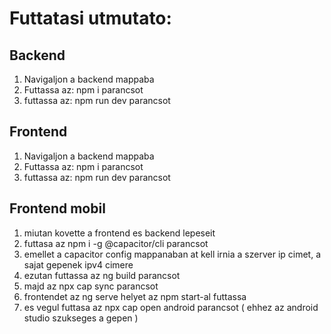 # Futtatasi utmutato:

## Backend
1. Navigaljon a backend mappaba
2. Futtassa az: npm i parancsot
3. futtassa az: npm run dev parancsot

## Frontend
1. Navigaljon a backend mappaba
2. Futtassa az: npm i parancsot
3. futtassa az: npm run dev parancsot

## Frontend mobil
1. miutan kovette a frontend es backend lepeseit
2. futtasa az npm i -g @capacitor/cli parancsot
3. emellet a capacitor config mappanaban at kell irnia a szerver ip cimet, a sajat gepenek ipv4 cimere
4. ezutan futtassa az ng build parancsot
5. majd az npx cap sync parancsot
6. frontendet az ng serve helyet az npm start-al futtassa
7. es vegul futtasa az npx cap open android parancsot ( ehhez az android studio szukseges a gepen )
